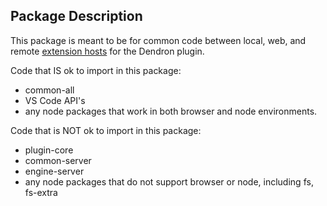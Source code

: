 ## Package Description

This package is meant to be for common code between local, web, and remote [extension hosts](https://code.visualstudio.com/api/advanced-topics/extension-host) for the Dendron plugin.

Code that IS ok to import in this package:

- common-all
- VS Code API's
- any node packages that work in both browser and node environments.

Code that is NOT ok to import in this package:

- plugin-core
- common-server
- engine-server
- any node packages that do not support browser or node, including fs, fs-extra
